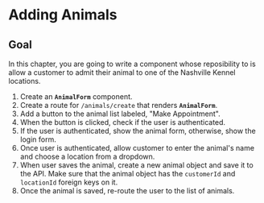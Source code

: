 # Adding Animals

## Goal

In this chapter, you are going to write a component whose reposibility to is allow a customer to admit their animal to one of the Nashville Kennel locations.

1. Create an **`AnimalForm`** component.
1. Create a route for `/animals/create` that renders **`AnimalForm`**.
1. Add a button to the animal list labeled, "Make Appointment".
1. When the button is clicked, check if the user is authenticated.
1. If the user is authenticated, show the animal form, otherwise, show the login form.
1. Once user is authenticated, allow customer to enter the animal's name and choose a location from a dropdown.
1. When user saves the animal, create a new animal object and save it to the API. Make sure that the animal object has the `customerId` and  `locationId` foreign keys on it.
1. Once the animal is saved, re-route the user to the list of animals.